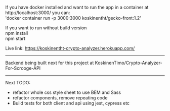 If you have docker installed and want to run the app in a container at http://localhost:3000/ you can: <br>
'docker container run -p 3000:3000 koskinentht/gecko-front:1.2'

If you want to run without build version
<br>npm install
<br>npm start

Live link:
https://koskinentht-crypto-analyzer.herokuapp.com/

--------------------------------------------------------------

Backend being built next for this project at KoskinenTimo/Crypto-Analyzer-For-Scrooge-API

--------------------------------------------------------------

Next TODO:

- refactor whole css style sheet to use BEM and Sass
- refactor components, remove repeating code
- Build tests for both client and api using jest, cypress etc